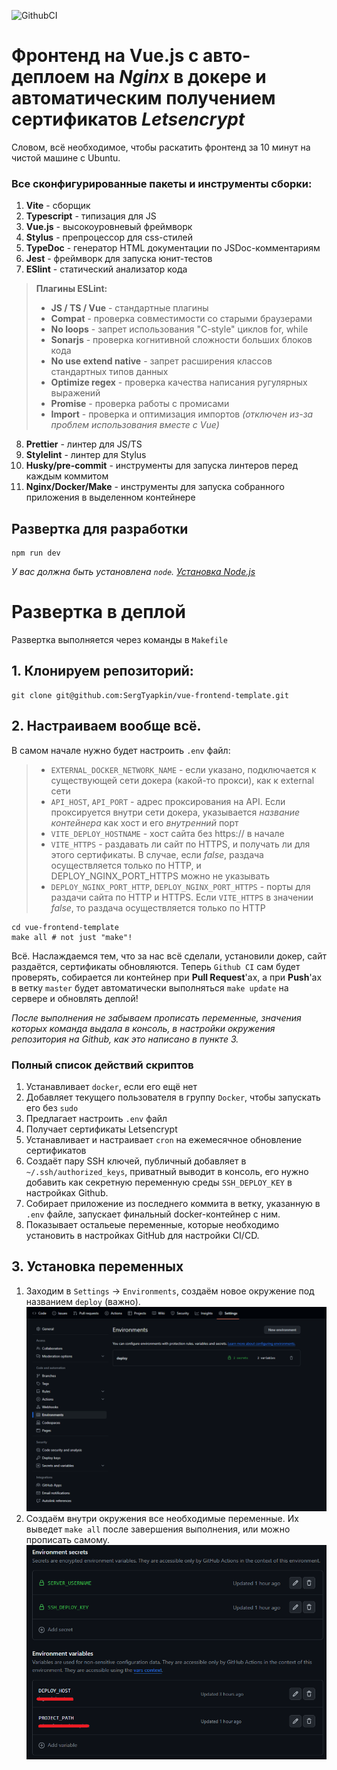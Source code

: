 ![GithubCI](https://github.com/ARK-KIAS/ARK-Frontend/actions/workflows/deploy.yml/badge.svg)

# Фронтенд на Vue.js с авто-деплоем на _Nginx_ в докере и автоматическим получением сертификатов _Letsencrypt_

Словом, всё необходимое, чтобы раскатить фронтенд за 10 минут на чистой машине с Ubuntu.

### Все сконфигурированные пакеты и инструменты сборки:

1. **Vite** - сборщик
2. **Typescript** - типизация для JS
3. **Vue.js** - высокоуровневый фреймворк
4. **Stylus** - препроцессор для css-стилей
5. **TypeDoc** - генератор HTML документации по JSDoc-комментариям
6. **Jest** - фреймворк для запуска юнит-тестов
7. **ESlint** - статический анализатор кода

> **Плагины ESLint:**
>
> - **JS / TS / Vue** - стандартные плагины
> - **Compat** - проверка совместимости со старыми браузерами
> - **No loops** - запрет использования "C-style" циклов for, while
> - **Sonarjs** - проверка когнитивной сложности больших блоков кода
> - **No use extend native** - запрет расширения классов стандартных типов данных
> - **Optimize regex** - проверка качества написания ругулярных выражений
> - **Promise** - проверка работы с промисами
> - **Import** - проверка и оптимизация импортов _(отключен из-за проблем использования вместе с Vue)_

8. **Prettier** - линтер для JS/TS
9. **Stylelint** - линтер для Stylus
10. **Husky/pre-commit** - инструменты для запуска линтеров перед каждым коммитом
11. **Nginx/Docker/Make** - инструменты для запуска собранного приложения в выделенном контейнере

## Развертка для разработки

```SHELL
npm run dev
```

_У вас должна быть установлена `node`. [Установка Node.js](https://nodejs.org/en/download)_

# Развертка в деплой

Развертка выполняется через команды в `Makefile`

## 1. Клонируем репозиторий:

```SHELL
git clone git@github.com:SergTyapkin/vue-frontend-template.git
```

## 2. Настраиваем вообще всё.

В самом начале нужно будет настроить `.env` файл:

> - `EXTERNAL_DOCKER_NETWORK_NAME` - если указано, подключается к существующей сети докера (какой-то прокси), как к external сети
> - `API_HOST`, `API_PORT` - адрес проксирования на API. Если проксируется внутри сети докера, указывается _название контейнера_ как хост и его _внутренний_ порт
> - `VITE_DEPLOY_HOSTNAME` - хост сайта без https:// в начале
> - `VITE_HTTPS` - раздавать ли сайт по HTTPS, и получать ли для этого сертификаты. В случае, если _false_, раздача осуществляется только по HTTP, и DEPLOY_NGINX_PORT_HTTPS можно не указывать
> - `DEPLOY_NGINX_PORT_HTTP`, `DEPLOY_NGINX_PORT_HTTPS` - порты для раздачи сайта по HTTP и HTTPS. Если `VITE_HTTPS` в значении _false_, то раздача осуществляется только по HTTP

```SHELL
cd vue-frontend-template
make all # not just "make"!
```

Всё. Наслаждаемся тем, что за нас всё сделали, установили докер, сайт раздаётся, сертификаты обновляются.
Теперь `Github CI` сам будет проверять, собирается ли контейнер при **Pull Request**'ах, а при **Push**'ах в ветку `master` будет автоматически выполняться `make update` на сервере и обновлять деплой!

_После выполнения не забываем прописать переменные, значения которых команда выдала в консоль, в настройки окружения репозитория на Github, как это написано в пункте 3._

### Полный список действий скриптов

1. Устанавливает `docker`, если его ещё нет
2. Добавляет текущего пользователя в группу `Docker`, чтобы запускать его без `sudo`
3. Предлагает настроить `.env` файл
4. Получает сертификаты Letsencrypt
5. Устанавливает и настраивает `cron` на ежемесячное обновление сертификатов
6. Создаёт пару SSH ключей, публичный добавляет в `~/.ssh/authorized_keys`, приватный выводит в консоль, его нужно добавить как секретную переменную среды `SSH_DEPLOY_KEY` в настройках Github.
7. Собирает приложение из последнего коммита в ветку, указанную в `.env` файле, запускает финальный docker-контейнер с ним.
8. Показывает остальеые переменные, которые необходимо установить в настройках GitHub для настройки CI/CD.

## 3. Установка переменных

1. Заходим в `Settings` -> `Environments`, создаём новое окружение под названием `deploy` (важно).
   ![](/README_res/1.png)
2. Создаём внутри окружения все необходимые переменные. Их выведет `make all` после завершения выполнения, или можно прописать самому.
   ![](/README_res/2.png)
